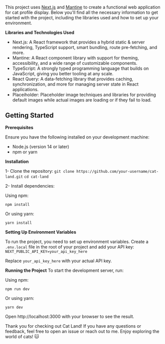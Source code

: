 This project uses [Next.js](https://nextjs.org/) and [Mantine](https://mantine.dev/) to create a functional web application for cat profile display. Below you'll find all the necessary information to get started with the project, including the libraries used and how to set up your environment.

**Libraries and Technologies Used**
- Next.js: A React framework that provides a hybrid static & server rendering, TypeScript support, smart bundling, route pre-fetching, and more.
- Mantine: A React component library with support for theming, accessibility, and a wide range of customizable components.
- TypeScript: A strongly typed programming language that builds on JavaScript, giving you better tooling at any scale.
- React Query: A data-fetching library that provides caching, synchronization, and more for managing server state in React applications.
- Placeiholder: Placeholder image techniques and libraries for providing default images while actual images are loading or if they fail to load.


## Getting Started
**Prerequisites**

Ensure you have the following installed on your development machine:

- Node.js (version 14 or later)
- npm or yarn

**Installation**
  
1- Clone the repository:
```git clone https://github.com/your-username/cat-land.git```
```cd cat-land```

2- Install dependencies:

Using npm:

```npm install ```

Or using yarn:

```yarn install```

**Setting Up Environment Variables**

To run the project, you need to set up environment variables. Create a ```.env.local``` file in the root of your project and add your API key:
```NEXT_PUBLIC_API_KEY=your_api_key_here```

Replace `your_api_key_here` with your actual API key.

**Running the Project**
To start the development server, run:

Using npm:

```npm run dev```

Or using yarn:

```yarn dev```

Open http://localhost:3000 with your browser to see the result.


Thank you for checking out Cat Land! If you have any questions or feedback, feel free to open an issue or reach out to me. Enjoy exploring the world of cats! 🐱

